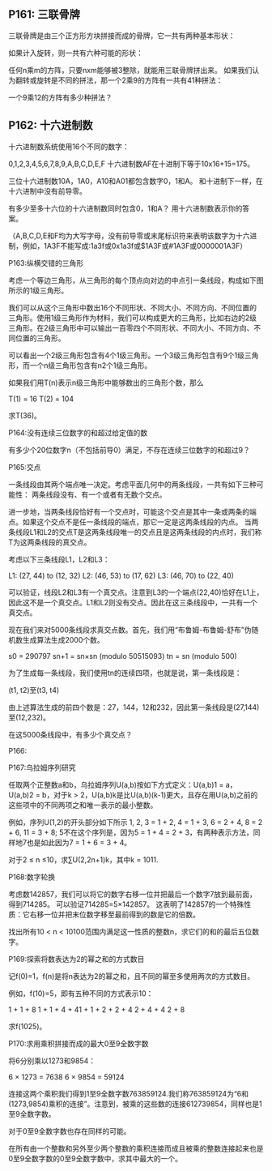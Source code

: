 ## P161: 三联骨牌

三联骨牌是由三个正方形方块拼接而成的骨牌，它一共有两种基本形状：


如果计入旋转，则一共有六种可能的形状：


任何n乘m的方阵，只要nxm能够被3整除，就能用三联骨牌拼出来。
如果我们认为翻转或旋转是不同的拼法，那一个2乘9的方阵有一共有41种拼法：


一个9乘12的方阵有多少种拼法？







## P162: 十六进制数

十六进制数系统使用16个不同的数字：

0,1,2,3,4,5,6,7,8,9,A,B,C,D,E,F
十六进制数AF在十进制下等于10x16+15=175。

三位十六进制数10A，1A0，A10和A01都包含数字0，1和A。
和十进制下一样，在十六进制中没有前导零。

有多少至多十六位的十六进制数同时包含0，1和A？
用十六进制数表示你的答案。

（A,B,C,D,E和F均为大写字母，没有前导零或末尾标识符来表明该数字为十六进制，例如，1A3F不能写成:1a3f或0x1a3f或$1A3F或#1A3F或0000001A3F）



P163:纵横交错的三角形

考虑一个等边三角形，从三角形的每个顶点向对边的中点引一条线段，构成如下图所示的1级三角形。


我们可以从这个三角形中数出16个不同形状、不同大小、不同方向、不同位置的三角形。使用1级三角形作为材料，我们可以构成更大的三角形，比如右边的2级三角形。在2级三角形中可以输出一百零四个不同形状、不同大小、不同方向、不同位置的三角形。

可以看出一个2级三角形包含有4个1级三角形。一个3级三角形包含有9个1级三角形，而一个n级三角形包含有n2个1级三角形。

如果我们用T(n)表示n级三角形中能够数出的三角形个数，那么

T(1) = 16
T(2) = 104

求T(36)。









P164:没有连续三位数字的和超过给定值的数

有多少个20位数字n（不包括前导0）满足，不存在连续三位数字的和超过9？





P165:交点

一条线段由其两个端点唯一决定。考虑平面几何中的两条线段，一共有如下三种可能性：
两条线段没有、有一个或者有无数个交点。

进一步地，当两条线段恰好有一个交点时，可能这个交点是其中一条或两条的端点。如果这个交点不是任一条线段的端点，那它一定是这两条线段的内点。
当两条线段L1和L2的交点T是这两条线段唯一的交点且是这两条线段的内点时，我们称T为这两条线段的真交点。

考虑以下三条线段L1，L2和L3：

L1: (27, 44) to (12, 32)
L2: (46, 53) to (17, 62)
L3: (46, 70) to (22, 40)

可以验证，线段L2和L3有一个真交点。注意到L3的一个端点(22,40)恰好在L1上，因此这不是一个真交点。L1和L2则没有交点。因此在这三条线段中，一共有一个真交点。

现在我们来对5000条线段求真交点数。首先，我们用“布鲁姆-布鲁姆-舒布”伪随机数生成算法生成2000个数。

s0 = 290797
sn+1 = sn×sn (modulo 50515093)
tn = sn (modulo 500)

为了生成每一条线段，我们使用tn的连续四项，也就是说，第一条线段是：

(t1, t2)至(t3, t4)

由上述算法生成的前四个数是：27，144，12和232，因此第一条线段是(27,144)至(12,232)。

在这5000条线段中，有多少个真交点？





P166:





















P167:乌拉姆序列研究

任取两个正整数a和b，乌拉姆序列U(a,b)按如下方式定义：U(a,b)1 = a，U(a,b)2 = b，对于k > 2，U(a,b)k是比U(a,b)(k-1)更大，且存在用U(a,b)之前的这些项中的不同两项之和唯一表示的最小整数。

例如，序列U(1,2)的开头部分如下所示
1, 2, 3 = 1 + 2, 4 = 1 + 3, 6 = 2 + 4, 8 = 2 + 6, 11 = 3 + 8;
5不在这个序列是，因为5 = 1 + 4 = 2 + 3，有两种表示方法，同样地7也是如此因为7 = 1 + 6 = 3 + 4。

对于2 ≤ n ≤10，求∑U(2,2n+1)k，其中k = 1011.





P168:数字轮换

考虑数142857，我们可以将它的数字右移一位并把最后一个数字7放到最前面，得到714285。
可以验证714285=5×142857。
这表明了142857的一个特殊性质：它右移一位并把末位数字移至最前得到的数是它的倍数。

找出所有10 < n < 10100范围内满足这一性质的整数n，求它们的和的最后五位数字。







P169:探索将数表达为2的幂之和的方式数目

记f(0)=1，f(n)是将n表达为2的幂之和，且不同的幂至多使用两次的方式数目。

例如，f(10)=5，即有五种不同的方式表示10：

1 + 1 + 8
1 + 1 + 4 + 41 + 1 + 2 + 2 + 4
2 + 4 + 4
2 + 8

求f(1025)。





P170:求用乘积拼接而成的最大0至9全数字数

将6分别乘以1273和9854：

6 × 1273 = 7638
6 × 9854 = 59124

连接这两个乘积我们得到1至9全数字数763859124.我们称763859124为“6和(1273,9854)乘积的连接”。注意到，被乘的这些数的连接612739854，同样也是1至9全数字数。

对于0至9全数字数也存在同样的可能。

在所有由一个整数和另外至少两个整数的乘积连接而成且被乘的整数连接起来也是0至9全数字数的0至9全数字数中，求其中最大的一个。

